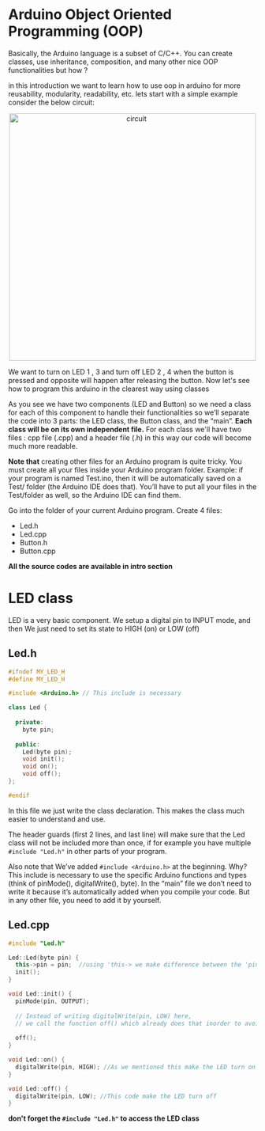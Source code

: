 # Arduino Object Oriented Programming (OOP)

Basically, the Arduino language is a subset of C/C++. You can create classes, use inheritance, composition, and many other nice OOP functionalities but how ?

in this introduction we want to learn how to use oop in arduino for more reusability, modularity, readability, etc.
lets start with a simple example
consider the below circuit:
<p align="center">
  <img src="https://roboticsbackend.com/wp-content/uploads/2019/05/schema_button.jpg" width="500" hight="100" alt="circuit">
</p>

We want to turn on LED 1 , 3 and turn off LED 2 , 4 when the button is pressed and opposite will happen after releasing the button.
Now let's see how to program this arduino in the clearest way using classes 

As you see we have two components (LED and Button) so we need a class for each of this component to handle their functionalities so we’ll separate the code into 3 parts: the LED class, the Button class, and the “main”. **Each class will be on its own independent file.**
For each class we'll have two files : cpp file (.cpp) and a header file (.h) in this way our code will become much more readable. 

**Note that** creating other files for an Arduino program is quite tricky. You must create all your files inside your Arduino program folder. Example: if your program is named Test.ino, then it will be automatically saved on a Test/ folder (the Arduino IDE does that). You’ll have to put all your files in the Test/folder as well, so the Arduino IDE can find them.

Go into the folder of your current Arduino program. Create 4 files:

  * Led.h
  * Led.cpp
  * Button.h
  * Button.cpp

**All the source codes are available in intro section**

# LED class
LED is a very basic component. We setup a digital pin to INPUT mode, and then We just need to set its state to HIGH (on) or LOW (off)

## Led.h 

```cpp
#ifndef MY_LED_H
#define MY_LED_H

#include <Arduino.h> // This include is necessary 

class Led {
  
  private:
    byte pin;
    
  public:
    Led(byte pin);
    void init();
    void on();
    void off();
};

#endif
```
In this file we just write the class declaration. This makes the class much easier to understand and use.

The header guards (first 2 lines, and last line) will make sure that the Led class will not be included more than once, if for example you have multiple <code>#include "Led.h"</code>
in other parts of your program.

Also note that We’ve added <code>#include <Arduino.h></code>
at the beginning. Why? This include is necessary to use the specific Arduino functions and types (think of pinMode(), digitalWrite(), byte). In the “main” file we don’t need to write it because it’s automatically added when you compile your code. But in any other file, you need to add it by yourself.
  
## Led.cpp

```cpp
#include "Led.h"

Led::Led(byte pin) {
  this->pin = pin;  //using 'this-> we make difference between the 'pin' attribute of the class and the local variable 'pin' '
  init();
}

void Led::init() {
  pinMode(pin, OUTPUT);
  
  // Instead of writing digitalWrite(pin, LOW) here,
  // we call the function off() which already does that inorder to avoid duplicate code
  
  off();
}

void Led::on() {
  digitalWrite(pin, HIGH); //As we mentioned this make the LED turn on
}

void Led::off() {
  digitalWrite(pin, LOW); //This code make the LED turn off
}

```
**don't forget the <code>#include "Led.h"</code> to access the LED class**
  
  
